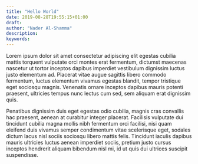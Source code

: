 ```yaml
---
title: "Hello World"
date: 2019-08-28T19:55:15+01:00
draft: 
author: "Nader Al-Shamma"
description: 
keywords: 
---
```


Lorem ipsum dolor sit amet consectetur adipiscing elit egestas cubilia mattis torquent vulputate orci montes erat 
fermentum, dictumst maecenas nascetur ut tortor inceptos dapibus imperdiet vestibulum dignissim luctus justo elementum 
ad. Placerat vitae augue sagittis libero commodo fermentum, luctus elementum vivamus egestas blandit, tempor tristique 
eget sociosqu magnis. Venenatis ornare inceptos dapibus mauris potenti praesent, ultricies tempus nunc lectus cum sed, 
sem aliquam erat dignissim quis.

Penatibus dignissim duis eget egestas odio cubilia, magnis cras convallis hac praesent, aenean at curabitur integer 
placerat. Facilisis vulputate dui tincidunt cubilia magna mollis nibh fermentum orci facilisi, nisi quam eleifend duis 
vivamus semper condimentum vitae scelerisque eget, sodales dictum lacus nisl sociis sociosqu libero mattis felis. 
Tincidunt iaculis dapibus mauris ultricies luctus aenean imperdiet sociis, pretium justo cursus inceptos hendrerit 
aliquam bibendum nisl mi, id ut quis dui ultrices suscipit suspendisse.

